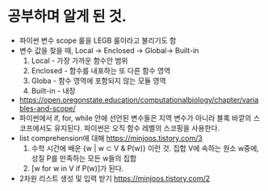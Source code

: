 # 공부하며 알게 된 것.

- 파이썬 변수 scope 룰을 LEGB 룰이라고 불리기도 함
- 변수 값을 찾을 때, Local -> Enclosed -> Global-> Built-in
  1. Local - 가장 가까운 함수안 범위
  2. Enclosed - 함수를 내포하는 또 다른 함수 영역
  3. Globa - 함수 영역에 포함되지 않는 모듈 영역
  4. Built-in - 내장 
- https://open.oregonstate.education/computationalbiology/chapter/variables-and-scope/
- 파이썬에서 if, for, while 안에 선언된 변수들은 지역 변수가 아니라 블록 바깥의 스코프에서도 유지된다. 파이썬은 오직 함수 레벨의 스코핑을 사용한다.
- list comprehension에 대해 https://minjoos.tistory.com/3
  1. 수학 시간에 배운 {w | w ⊂ V & P(w)} 이런 것. 집합 V에 속하는 원소 w중에, 성질 P를 만족하는 모든 w들의 집합
  2. [w for w in V if P(w)]가 된다.
- 2차원 리스트 생성 및 입력 받기 https://minjoos.tistory.com/2
